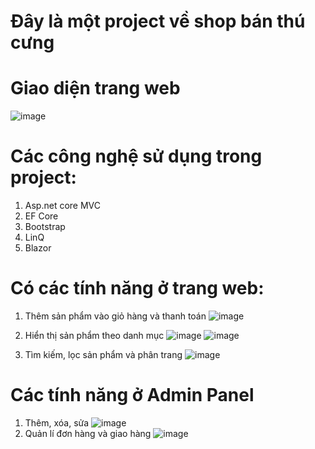 # Đây là một project về shop bán thú cưng
# Giao diện trang web
![image](https://user-images.githubusercontent.com/72543241/169776146-51f09922-9678-4d1b-b173-3f446c87fdbc.png)
# Các công nghệ sử dụng trong project:
1. Asp.net core MVC
2. EF Core
3. Bootstrap
4. LinQ
5. Blazor
# Có các tính năng ở trang web:
1. Thêm sản phẩm vào giỏ hàng và thanh toán
![image](https://user-images.githubusercontent.com/72543241/169777098-8aa0862d-2021-4730-85d2-303b8d9fad12.png)

2. Hiển thị sản phẩm theo danh mục
![image](https://user-images.githubusercontent.com/72543241/169779590-ca5af512-6212-4dde-82d3-2404b1875289.png)
![image](https://user-images.githubusercontent.com/72543241/169779809-ece7501d-a503-457b-8534-922cc731c2f9.png)

3. Tìm kiếm, lọc sản phẩm và phân trang
![image](https://user-images.githubusercontent.com/72543241/173008757-874bb1c0-d95b-4763-a55a-3a29cd7a5118.png)

# Các tính năng ở Admin Panel
1. Thêm, xóa, sửa
![image](https://user-images.githubusercontent.com/72543241/173009048-635b753b-55c5-40ed-bc42-5cc4d753133f.png)
2. Quản lí đơn hàng và giao hàng
![image](https://user-images.githubusercontent.com/72543241/173009674-dad88ae4-c153-490a-b78d-90d9f9b2c48d.png)
